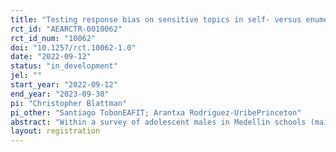 ```yaml
---
title: "Testing response bias on sensitive topics in self- versus enumerator-administered surveys"
rct_id: "AEARCTR-0010062"
rct_id_num: "10062"
doi: "10.1257/rct.10062-1.0"
date: "2022-09-12"
status: "in_development"
jel: ""
start_year: "2022-09-12"
end_year: "2023-09-30"
pi: "Christopher Blattman"
pi_other: "Santiago TobonEAFIT; Arantxa Rodriguez-UribePrinceton"
abstract: "Within a survey of adolescent males in Medellin schools (mainly 13-year old boys) we are randomizing whether survey respondents answer sensitive questions themselves or are asked the questions by an enumerator. Questions are of three main varieties: (1) antisocial behaviors, (2) symptoms of depression, and (3) symptoms of anxiety."
layout: registration
---
```


